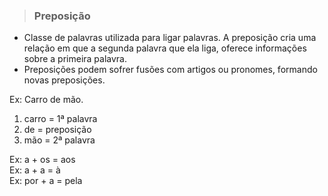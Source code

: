> ### Preposição
* Classe de palavras utilizada para ligar palavras. A preposição cria uma relação em que a segunda palavra que ela liga, oferece informações sobre a primeira palavra.
* Preposições podem sofrer fusões com artigos ou pronomes, formando novas preposições.

Ex: Carro de mão.
1. carro = 1ª palavra
2. de = preposição
3. mão = 2ª palavra

Ex: a + os = aos  
Ex: a + a = à  
Ex: por + a = pela